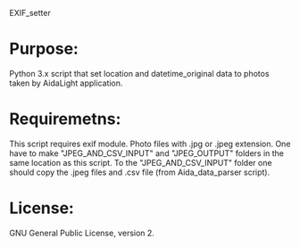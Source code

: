 EXIF_setter

# Purpose:
Python 3.x script that set location and datetime_original data to photos taken by AidaLight application.

# Requiremetns:
This script requires exif module.
Photo files with .jpg or .jpeg extension.
One have to make "JPEG_AND_CSV_INPUT" and "JPEG_OUTPUT" folders in the same location as this script. 
To the "JPEG_AND_CSV_INPUT" folder one should copy the .jpeg files and .csv file (from Aida_data_parser script). 

# License:
GNU General Public License, version 2.

